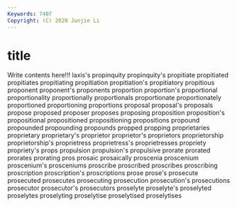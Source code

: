```yaml
---
Keywords: 7407
Copyright: (C) 2020 Junjie Li
---
```


# title

Write contents here!!!
laxis's 
propinquity
propinquity's 
propitiate 
propitiated 
propitiates 
propitiating 
propitiation 
propitiation's 
propitiatory 
propitious 
proponent
proponent's 
proponents 
proportion 
proportion's 
proportional 
proportionality 
proportionally 
proportionals 
proportionate 
proportionately
proportioned 
proportioning 
proportions 
proposal 
proposal's 
proposals 
propose 
proposed 
proposer 
proposes
proposing 
proposition 
proposition's 
propositional 
propositioned 
propositioning 
propositions 
propound 
propounded 
propounding
propounds 
propped 
propping 
proprietaries 
proprietary 
proprietary's 
proprietor 
proprietor's 
proprietors 
proprietorship
proprietorship's 
proprietress 
proprietress's 
proprietresses 
propriety 
propriety's 
props 
propulsion 
propulsion's 
propulsive
prorate 
prorated 
prorates 
prorating 
pros 
prosaic 
prosaically 
proscenia 
proscenium 
proscenium's
prosceniums 
proscribe 
proscribed 
proscribes 
proscribing 
proscription 
proscription's 
proscriptions 
prose 
prose's
prosecute 
prosecuted 
prosecutes 
prosecuting 
prosecution 
prosecution's 
prosecutions 
prosecutor 
prosecutor's 
prosecutors
proselyte 
proselyte's 
proselyted 
proselytes 
proselyting 
proselytise 
proselytised 
proselytises 
